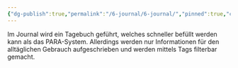 ```yaml
---
{"dg-publish":true,"permalink":"/6-journal/6-journal/","pinned":true,"created":"2024-06-23T19:54:00.268+02:00","updated":"2024-05-12T11:44:52.003+02:00"}
---
```



Im Journal wird ein Tagebuch geführt, welches schneller befüllt werden kann als das PARA-System. Allerdings werden nur Informationen für den alltäglichen Gebrauch aufgeschrieben und werden mittels Tags filterbar gemacht.